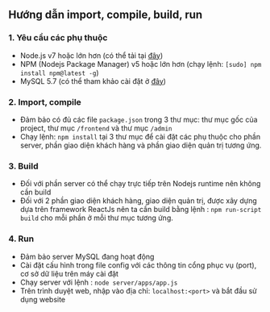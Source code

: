 ## Hướng dẫn import, compile, build, run

### 1. Yêu cầu các phụ thuộc
- Node.js v7 hoặc lớn hơn (có thể tải tại [đây](https://nodejs.org/en/download/))
- NPM (Nodejs Package Manager) v5 hoặc lớn hơn (chạy lệnh: `[sudo] npm install npm@latest -g`)
- MySQL 5.7 (có thể tham khảo cài đặt ở [đây](https://www.digitalocean.com/community/tutorials/how-to-install-mysql-on-ubuntu-16-04))

### 2. Import, compile
- Đảm bảo có đủ các file `package.json` trong 3 thư mục: thư mục gốc của project, thư mục `/frontend` và thư mục `/admin`
- Chạy lệnh: `npm install` tại 3 thư mục để cài đặt các phụ thuộc cho phần server, phần giao diện khách hàng và phần giao diện quản trị tương ứng.

### 3. Build
- Đối với phần server có thể chạy trực tiếp trên Nodejs runtime nên không cần build
- Đối với 2 phần giao diện khách hàng, giao diện quản trị, được xây dựng dựa trên framework ReactJs nên ta cần build bằng lệnh : `npm run-script build` cho mỗi phần ở mỗi thư mục tương ứng.

### 4. Run
- Đảm bảo server MySQL đang hoạt động
- Cài đặt cấu hình trong file config với các thông tin cổng phục vụ (port), cơ sở dữ liệu trên máy cài đặt
- Chạy server với lệnh : `node server/apps/app.js`
- Trên trình duyệt web, nhập vào địa chỉ: `localhost:<port>` và bắt đầu sử dụng website